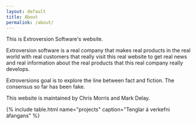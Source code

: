 ```yaml
---
layout: default
title: About
permalink: /about/
---
```


This is Extroversion Software's website.

Extroversion software is a real company that makes real products in the real world with real customers that really visit this real website to get real news and real information about the real products that this real company really develops.

Extroversions goal is to explore the line between fact and fiction. The consensus so far has been fake.

This website is maintained by Chris Morris and Mark Delay.

{% include table.html name="projects" caption="Tenglar á verkefni áfangans" %}